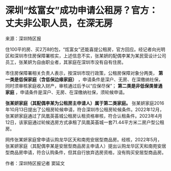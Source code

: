 # 深圳“炫富女”成功申请公租房？官方：丈夫非公职人员，在深无房

来源：深圳特区报

住100平的房、买2万8的包，“炫富女”还能喜提公租房，官方回应。经记者向光明区和深圳市住房保障署核实，上述信息不实，张某妍的配偶李某为某民营设计公司员工，张某妍为自由职业者，其家庭在深圳市没有自有住房。

市住房保障署相关负责人表示，按深圳市现行政策，公租房保障对象分两类， **第一类是低保家庭（含低保边缘家庭）**
，申请条件是深户、无房、在深缴纳社保，同时须审核家庭收入财产，审核通过后予以“应保尽保”； **第二类是非低保类普通家庭**
，申请条件是深户、无房、在深缴纳社保，须轮候申请。

**张某妍家庭（其配偶李某为公租房主申请人）属于第二类家庭。**
张某妍家庭2016年10月13日提出了公租房轮候申请，符合深圳市公租房轮候条件。2022年12月，张某妍家庭通过了凤凰英荟城公租房认租资格审核，符合认租条件。2023年4月12日，该家庭通过轮候选房方式承租了凤凰英荟城一套71.44平方米二房户型公租房。

网传张某妍家庭曾申请认购龙华区天和南苑安居型商品房。经核，2022年5月，张某妍家庭（其配偶李某是安居型商品房主申请人）提出认购龙华区天和南苑安居型商品房申请，符合认购条件，但其自行放弃选房资格，没有购买安居型商品房。

作者：深圳特区报记者 窦延文

